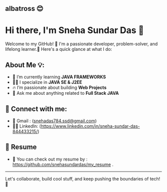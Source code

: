 ## albatross 😊
# Hi there, I'm Sneha Sundar Das 👋

Welcome to my GitHub! 🚀 I'm a passionate developer, problem-solver, and lifelong learner.🌟 Here's a quick glance at what I do:

## About Me 💡:
- 🌱 I’m currently learning **JAVA FRAMEWORKS**
- 👨‍💻 I specialize in **JAVA SE & J2EE**  
- 🔥 I’m passionate about building **Web Projects**
- 💬 Ask me about anything related to **Full Stack JAVA**

## 🔗 Connect with me:

- 📧 Gmail : (snehadas784.ssd@gmail.com)
- 🧑‍💻 LinkedIn: (https://www.linkedin.com/in/sneha-sundar-das-844433215/)

## 📄 Resume

- 📄 You can check out my resume by : https://github.com/snehasundardas/my_resume .

 

---

Let's collaborate, build cool stuff, and keep pushing the boundaries of tech! 🚀
